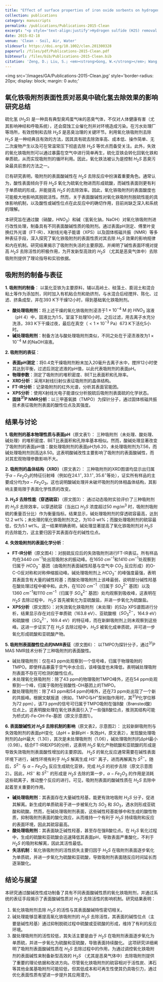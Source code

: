 ```yaml
---
title: "Effect of surface properties of iron oxide sorbents on hydrogen sulfide removal from odor"
collection: publications
category: manuscripts
permalink: /publications/Publications-2015-Clean
excerpt: "<p style='text-align:justify'>Hydrogen sulfide (H2S) removal is the key issue for the odor control of sewage treatment facilities. In this paper, the iron oxide sorbents with different surface acid–base properties were prepared by acid and base modification. Effect of surface properties of iron oxide sorbents on H2S removal was revealed by the characterization of surface pH, Fourier-transform infrared spectroscopy, X-ray photoelectron spectroscopy, and solid-state NMR spectroscopy. The results show that the activity loss of the iron oxide sorbent is mainly due to the gradual oxidation of H2S into elemental sulfur and further into the sulfuric acid and sulfurous acid with time on stream. Meanwhile, the surface basic environment of base-treated iron oxide sorbent significantly increases the H2S removal activity by suppression the formation of H2SO4 or H2SO3 during the desulfurization process. Our findings will help us to prepare novel sorbent for more effective H2S removal from, e.g., odor gas.</p><img src='/images/GA/Publications-2015-Clean.jpg' style='width: 400px; border-radius: 20px; display: block; margin: 0 auto;'>"
date: 2015-02-18
venue: 'Clean - Soil, Air, Water'
slidesurl: https://doi.org/10.1002/clen.201300328
paperurl: /files/pdf/Publications-2015-Clean.pdf
bibtexurl: /files/bib/Publications-2015-Clean.bib
citation: 'Zeng, D.; Liu, S.; <em><strong>Gong, W.</strong></em>; Wang, G.; Qiu, J.; Chen, H. Effect of Surface Properties of Iron Oxide Sorbents on Hydrogen Sulfide Removal from Odor. <em>CLEAN Soil Air Water</em> <strong>2015</strong>, <em>43</em> (7), 975&ndash;979. https://doi.org/10.1002/clen.201300328.'
---
```



<img src='/images/GA/Publications-2015-Clean.jpg' style='border-radius: 20px; display: block; margin: 0 auto;'

## 氧化铁吸附剂表面性质对恶臭中硫化氢去除效果的影响研究总结

硫化氢 ($H_2S$) 是一种具有典型臭鸡蛋气味的恶臭气体，不仅对人体健康有害（尤其影响神经和呼吸系统），还会腐蚀工业催化剂并对环境造成污染。在污水处理厂等场所，有效控制和去除 $H_2S$ 是恶臭治理的关键环节。利用氧化铁吸附剂去除 $H_2S$ 是一种经典且有效的方法，因其具有硫去除效率高、成本低、操作简单、无二次废物产生以及可在常温常压下彻底去除 $H_2S$ 等优点而备受关注。此外，失效的氧化铁吸附剂可以通过暴露在空气中进行简单再生，硫化亚铁会转化回氧化铁和单质硫，从而实现吸附剂的循环利用。因此，氧化铁法被认为是控制 $H_2S$ 恶臭污染最具前景的方法之一。

已有研究表明，吸附剂的表面酸碱性在 $H_2S$ 去除反应中扮演着重要角色。通常认为，酸性表面倾向于将 $H_2S$ 氧化为硫氧化物进而形成硫酸，而碱性表面则更有利于单质硫的形成，并能提高 $H_2S$ 的去除效率。因此，氧化铁吸附剂的表面酸度也可能极大地影响其脱硫活性。然而，关于表面酸碱性对氧化铁吸附剂脱硫性能的具体影响机制，以及酸性或碱性位点在此反应中的确切作用，目前尚缺乏深入和系统的理解。

本研究旨在通过酸（硝酸，$HNO_3$）和碱（氢氧化钠，NaOH）对氧化铁吸附剂进行改性处理，制备具有不同表面酸碱性质的吸附剂。通过表面pH测定、傅里叶变换红外光谱（FT-IR）、X射线光电子能谱（XPS）以及固体核磁共振（NMR）等多种表征手段，深入探究了氧化铁吸附剂的表面性质对其去除 $H_2S$ 效果的影响规律和内在机制。研究结果揭示了吸附剂失活的主要原因，并阐明了碱性表面环境对提高 $H_2S$ 去除活性的积极作用，为开发新型高效的 $H_2S$ （尤其是恶臭气体中）去除吸附剂提供了理论指导和实验依据。

## 吸附剂的制备与表征

**1. 吸附剂的制备**：
以氯化亚铁为主要原料，辅以高岭土、硅藻土、膨润土和混合粘土等作为添加剂，同时加入有机粘合剂和助挤剂，与水混合后经搅拌、陈化、过滤、挤条成型，并在393 K下干燥12小时，得到基础氧化铁吸附剂。
* **酸处理吸附剂**：将上述干燥的氧化铁吸附剂浸渍于$1 \times 10^{-4} \text{ M}$ 的 $HNO_3$ 溶液（pH 4）中，固液比为1:5，室温下处理10小时。之后过滤，用去离子水充分洗涤，393 K下干燥过夜，最后在真空（$<1 \times 10^{-3} \text{ Pa}$）673 K下活化5小时。
* **碱处理吸附剂**：制备方法与酸处理吸附剂类似，不同之处在于浸渍液改为$1 \times 10^{-4} \text{ M}$ 的NaOH溶液。

**2. 吸附剂的表征**：
* **表面pH测定**：将0.4克干燥吸附剂粉末加入20毫升去离子水中，搅拌12小时使其达到平衡，过滤后测定滤液的pH值，以此代表吸附剂的表面pH。
* **物理参数**：测定了吸附剂的堆积密度、BET比表面积和孔隙率。
* **XRD分析**：采用X射线衍射仪表征吸附剂的晶体结构。
* **FT-IR分析**：记录吸附剂的红外光谱，分析其表面官能团。
* **XPS分析**：使用X射线光电子能谱仪分析脱硫后吸附剂表面硫的化学状态。
* **固体$^{31}P$ NMR分析**：以三甲基氧膦（TMPO）为探针分子，通过固体核磁共振技术表征吸附剂表面的酸性位点及其强度。

## 结果与讨论

**1. 吸附剂的基本物理性质与表面pH**（原文表1）：
三种吸附剂（未处理、酸处理、碱处理）的堆积密度、BET比表面积和孔隙率基本相似。然而，酸碱处理显著改变了吸附剂的表面pH值：酸处理吸附剂的表面pH为6.20，未处理吸附剂为7.56，而碱处理吸附剂则高达8.50。这表明酸碱改性主要影响了吸附剂的表面酸碱性，而对其宏观物理参数影响不大。

**2. 吸附剂的晶体结构（XRD）**（原文表2）：
三种吸附剂的XRD图谱均显示出归属于$\alpha-Fe_2O_3$的特征衍射峰（例如在$24.1^\circ, 33.1^\circ, 35.6^\circ$等处），证实所有样品的主要成分均为$\alpha-Fe_2O_3$。这也说明酸碱处理并未破坏吸附剂的体相晶体结构，其影响主要局限于表面化学性质的改变。

**3. $H_2S$ 去除性能（穿透硫容）**（原文图3）：
通过动态吸附实验评价了三种吸附剂的 $H_2S$ 去除效率，以穿透硫容（当出口 $H_2S$ 浓度超过50 $mg/m^3$ 时，吸附剂吸附硫的重量百分比）作为衡量指标。结果显示，碱处理吸附剂的穿透硫容最高，达到12.2 wt%；未处理的氧化铁吸附剂次之，为10.0 wt%；而酸处理吸附剂的硫容最低，仅为5.1 wt%。这一结果明确表明，碱处理显著提高了氧化铁吸附剂对 $H_2S$ 的去除能力，这主要归因于其表面存在的碱性位点。

**4. 失效吸附剂的表面化学分析**：
* **FT-IR分析**（原文图4）：对脱硫反应后的失效吸附剂进行FT-IR表征。所有样品均在3440 $cm^{-1}$处出现吸附水的振动峰。在1650 $cm^{-1}$和1410 $cm^{-1}$处观察到归属于 $HCO_3^-$ 基团（由吸附剂表面碱性羟基与空气中 $CO_2$ 反应形成）的O-C-O反对称和对称伸缩振动峰。碱处理吸附剂上 $HCO_3^-$ 的峰强度最强，表明其表面含有大量的碱性羟基；而酸处理吸附剂上该峰最弱，说明部分碱性羟基在酸处理过程中被中和。此外，在1020 $cm^{-1}$（归属于 $SO_3^{2-}$ 基团）以及1360 $cm^{-1}$和1110 $cm^{-1}$（归属于 $SO_4^{2-}$ 基团）处均观察到吸收峰，这表明在 $H_2S$ 去除过程中， $H_2S$ 首先被氧化为亚硫酸盐，并进一步氧化为硫酸盐。
* **XPS分析**（原文图5）：对失效氧化铁吸附剂（未处理）的S2p XPS谱图进行分析，结果显示存在对应于单质硫（163.8 eV）、亚硫酸根（$SO_3^{2-}$，164.9 eV）和硫酸根（$SO_4^{2-}$，169.4 eV）的特征峰，而在新鲜吸附剂上则未观察到这些峰。这进一步证实了在 $H_2S$ 去除过程中，$H_2S$ 被氧化成单质硫，并可进一步氧化形成硫酸和亚硫酸产物。

**5. 吸附剂表面酸性位点的NMR表征**（原文图6）：
以TMPO为探针分子，通过$^{31}P$ MAS NMR技术分析了三种吸附剂的表面酸性。
* 碱处理吸附剂：仅在43 ppm处观察到一个信号峰，归属于物理吸附的TMPO。即使样品暴露于空气中水合后，该峰强度也未降低，表明碱处理吸附剂表面不存在可检测的酸性位点。
* 未处理氧化铁吸附剂：除了43 ppm的物理吸附TMPO峰外，还在54 ppm处观察到一个峰，归属于吸附在弱酸性-OH基团上的TMPO。
* 酸处理吸附剂：除了43 ppm和54 ppm的峰外，还在73 ppm处出现了一个新的共振峰。根据文献报道（例如，TMPO与$H^+$型树脂作用时，其$^{31}P$化学位移为72 ppm），该73 ppm的信号可归属于TMPO吸附在强B酸（Brønsted酸）位点上。这表明酸处理在氧化铁表面引入了一些强B酸位点，推测其结构可能为桥式的-Fe-OH-Fe-基团（原文示意图1）。

**6. 表面酸碱性对 $H_2S$ 去除机制的影响**（原文表2，示意图2）：
比较新鲜吸附剂与失效吸附剂的表面pH变化（$\Delta \text{pH}$ = 新鲜pH - 失效pH，原文表2），发现酸处理吸附剂的$\Delta \text{pH}$最大（1.30），其次是未处理吸附剂（1.06），碱处理吸附剂的$\Delta \text{pH}$最小（0.98）。结合FT-IR和XPS的分析，这表明 $H_2S$ 氧化产物硫酸和亚硫酸的形成是导致失效吸附剂表面酸性增加的主要原因。
$H_2S$ 的氧化反应通常需要在碱性表面环境下进行，碱性环境有利于 $H_2S$ 解离生成 $HS^-$ 离子，进而再解离为 $S^{2-}$。随后，$S^{2-}$ 与 $\alpha-Fe_2O_3$ 反应生成硫化亚铁，完成 $H_2S$ 的初步去除（原文示意图2）。因此，$HS^-$ 和 $S^{2-}$ 的形成是 $H_2S$ 去除的第一步，$\alpha-Fe_2O_3$ 的作用是消耗这些硫离子，推动整个反应的进行。可见，吸附剂表面的酸碱性质在 $H_2S$ 去除中起着至关重要的作用。
* **碱处理吸附剂**：其表面存在大量碱性羟基，能更有效地吸附 $H_2S$ 分子，促进其解离。新生成的单质硫易于进一步被氧化为 $SO_2$ 和 $SO_3$，遇水则形成亚硫酸和硫酸。然而，在碱处理吸附剂表面，这些碱性羟基能够中和生成的酸性物质，抑制吸附剂表面的酸化效应，从而维持一个有利于 $H_2S$ 持续吸附和反应的表面环境，因此其硫容最高。
* **酸处理吸附剂**：其表面缺乏碱性羟基，甚至存在强B酸位点。在 $H_2S$ 氧化过程中，生成的硫酸和亚硫酸会迅速降低其表面pH，导致表面严重酸化，不利于 $H_2S$ 的吸附和解离，因此其活性最低。
* **失活机制**：氧化铁吸附剂的活性损失主要归因于 $H_2S$ 在吸附剂表面逐步氧化为单质硫，并进一步氧化为硫酸和亚硫酸，导致吸附剂表面随反应时间延长而逐渐酸化。

## 结论与展望

本研究通过酸碱改性成功制备了具有不同表面酸碱性质的氧化铁吸附剂，并通过系统的表征手段揭示了表面酸碱性质对 $H_2S$ 去除活性的影响机制。研究结果表明：
1.  氧化铁吸附剂去除 $H_2S$ 的活性与其表面酸碱特性密切相关。
2.  碱处理能够显著提高氧化铁吸附剂的 $H_2S$ 去除活性，其表面的碱性位点（主要是碱性羟基）通过抑制脱硫过程中硫酸或亚硫酸的形成，维持了有利的反应环境。
3.  酸处理吸附剂的活性较低，其失活主要是由于 $H_2S$ 在吸附剂表面逐步氧化为单质硫，并进一步氧化为硫酸和亚硫酸，导致表面持续酸化。
这项研究详细阐明了吸附剂表面酸碱性质在 $H_2S$ 去除过程中的作用，为通过调控氧化铁吸附剂的表面碱性来制备新型高效的 $H_2S$ （尤其是恶臭气体中）去除吸附剂提供了重要的理论依据和改进方向。尽管氧化铁吸附剂的硫容相对于活性炭、沸石等其他金属基吸附剂可能较低，但其低成本和可再生性使其仍具吸引力，通过优化表面性质有望进一步提升其应用潜力。